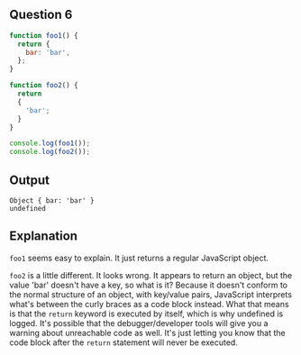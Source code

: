 ## Question 6
```js
function foo1() {
  return {
    bar: 'bar',
  };
}

function foo2() {
  return
  {
    'bar';
  }
}

console.log(foo1());
console.log(foo2());
```

## Output
```
Object { bar: 'bar' }
undefined
```

## Explanation
`foo1` seems easy to explain. It just returns a regular JavaScript object. 

`foo2` is a little different. It looks wrong. It appears to return an object, but the value 'bar' doesn't have a key, so what is it? Because it doesn't conform to the normal structure of an object, with key/value pairs, JavaScript interprets what's between the curly braces as a code block instead. What that means is that the `return` keyword is executed by itself, which is why undefined is logged. It's possible that the debugger/developer tools will give you a warning about unreachable code as well. It's just letting you know that the code block after the `return` statement will never be executed.